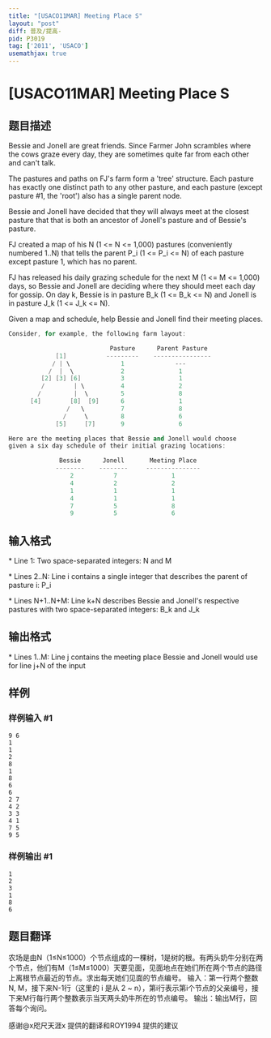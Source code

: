 ```yaml
---
title: "[USACO11MAR] Meeting Place S"
layout: "post"
diff: 普及/提高-
pid: P3019
tag: ['2011', 'USACO']
usemathjax: true
---
```


# [USACO11MAR] Meeting Place S
## 题目描述

Bessie and Jonell are great friends. Since Farmer John scrambles where the cows graze every day, they are sometimes quite far from each other and can't talk.

The pastures and paths on FJ's farm form a 'tree' structure.  Each pasture has exactly one distinct path to any other pasture, and each pasture (except pasture #1, the 'root') also has a single parent node.

Bessie and Jonell have decided that they will always meet at the closest pasture that that is both an ancestor of Jonell's pasture and of Bessie's pasture.

FJ created a map of his N (1 <= N <= 1,000) pastures (conveniently numbered 1..N) that tells the parent P\_i (1 <= P\_i <= N) of each pasture except pasture 1, which has no parent.

FJ has released his daily grazing schedule for the next M (1 <= M <= 1,000) days, so Bessie and Jonell are deciding where they should meet each day for gossip. On day k, Bessie is in pasture B\_k (1 <= B\_k <= N) and Jonell is in pasture J\_k (1 <= J\_k <= N).

Given a map and schedule, help Bessie and Jonell find their meeting places.

```cpp
Consider, for example, the following farm layout:

                            Pasture      Parent Pasture
             [1]           ---------    ----------------
            / | \              1              ---
           /  |  \             2               1 
         [2] [3] [6]           3               1
         /        | \          4               2
        /         |  \         5               8
      [4]        [8]  [9]      6               1
                /   \          7               8
               /     \         8               6
             [5]     [7]       9               6

Here are the meeting places that Bessie and Jonell would choose
given a six day schedule of their initial grazing locations:

              Bessie      Jonell       Meeting Place
             --------    --------     ---------------
                 2           7               1
                 4           2               2
                 1           1               1
                 4           1               1
                 7           5               8
                 9           5               6
```



## 输入格式

\* Line 1: Two space-separated integers: N and M

\* Lines 2..N: Line i contains a single integer that describes the parent of pasture i:  P\_i

\* Lines N+1..N+M: Line k+N describes Bessie and Jonell's respective pastures with two space-separated integers: B\_k and J\_k



## 输出格式

\* Lines 1..M: Line j contains the meeting place Bessie and Jonell would use for line j+N of the input

## 样例

### 样例输入 #1
```
9 6 
1 
1 
2 
8 
1 
8 
6 
6 
2 7 
4 2 
3 3 
4 1 
7 5 
9 5 

```
### 样例输出 #1
```
1 
2 
3 
1 
8 
6 

```
## 题目翻译

农场是由N（1≤N≤1000）个节点组成的一棵树，1是树的根。有两头奶牛分别在两个节点，他们有M（1≤M≤1000）天要见面，见面地点在她们所在两个节点的路径上离根节点最近的节点。求出每天她们见面的节点编号。
输入：第一行两个整数N, M，接下来N-1行（这里的 i 是从 2 ~ n），第i行表示第i个节点的父亲编号，接下来M行每行两个整数表示当天两头奶牛所在的节点编号。
输出：输出M行，回答每个询问。

感谢@x咫尺天涯x 提供的翻译和ROY1994 提供的建议
